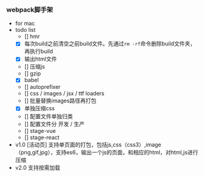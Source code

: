 ### webpack脚手架

* for mac
* todo list
  * [] hmr
  * [x] 每次build之前清空之前build文件。先通过`rm -rf`命令删除build文件夹，再执行build
  * [x] 输出html文件
  * [] 压缩js
  * [] gzip
  * [x] babel
  * [] autoprefixer
  * [] css / images / jsx / ttf loaders
  * [] 批量替换images路径再打包
  * [x] 单独压缩css
  * [] 配置文件单独归类
  * [] 配置文件分 开发 / 生产
  * [] stage-vue
  * [] stage-react
* v1.0 [活动页] 支持单页面的打包，包括js,css（css3）,image（png,gif,jpg），支持es6，输出一个js的页面，和相应的html，对html,js进行压缩
* v2.0 支持按需加载
